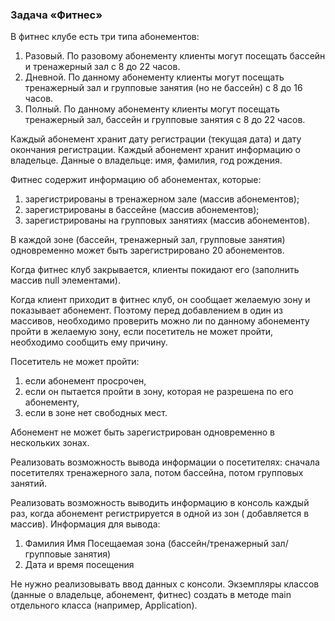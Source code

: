 ### Задача «Фитнес»

В фитнес клубе есть три типа абонементов:

1. Разовый. По разовому абонементу клиенты могут посещать бассейн и тренажерный зал с 8 до 22 часов.
2. Дневной. По данному абонементу клиенты могут посещать тренажерный зал и групповые занятия (но не бассейн) с 8
   до 16 часов.
3. Полный. По данному абонементу клиенты могут посещать тренажерный зал, бассейн и групповые занятия с 8 до 22
   часов.

Каждый абонемент хранит дату регистрации (текущая дата) и дату окончания регистрации. Каждый абонемент хранит информацию
о владельце. Данные о владельце: имя, фамилия, год рождения.

Фитнес содержит информацию об абонементах, которые:

1) зарегистрированы в тренажерном зале (массив абонементов);
2) зарегистрированы в бассейне (массив абонементов);
3) зарегистрированы на групповых занятиях (массив абонементов).

В каждой зоне (бассейн, тренажерный зал, групповые занятия) одновременно может быть зарегистрировано 20 абонементов.

Когда фитнес клуб закрывается, клиенты покидают его (заполнить массив null элементами).

Когда клиент приходит в фитнес клуб, он сообщает желаемую зону и показывает абонемент. Поэтому перед добавлением в один
из массивов, необходимо проверить можно ли по данному абонементу пройти в желаемую зону, если посетитель не может
пройти, необходимо сообщить ему причину.

Посетитель не может пройти:

1) если абонемент просрочен,
2) если он пытается пройти в зону, которая не разрешена по его абонементу,
3) если в зоне нет свободных мест.

Абонемент не может быть зарегистрирован одновременно в нескольких зонах.

Реализовать возможность вывода информации о посетителях: сначала посетителях тренажерного зала, потом бассейна, потом
групповых занятий.

Реализовать возможность выводить информацию в консоль каждый раз, когда абонемент регистрируется в одной из зон (
добавляется в массив). Информация для вывода:
1. Фамилия Имя Посещаемая зона (бассейн/тренажерный зал/групповые занятия)
2. Дата и время посещения

Не нужно реализовывать ввод данных с консоли. Экземпляры классов (данные о владельце, абонемент, фитнес) создать 
в методе main отдельного класса (например, Application).

